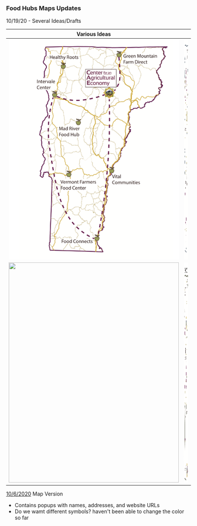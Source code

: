 ### Food Hubs Maps Updates

10/19/20 - Several Ideas/Drafts


|                        Various Ideas                 |                                                      |
| ---------------------------------------------------- | -----------------------------------------------------|
| <img src="cae_map_D1.png" width="464" height="600">  | <img src="cae_map_D2.png" width="464" height="600">  |
| <img src="cae_map_D3.png" width="464" height="600">  | <img src="cae_map_D4.png" width="464" height="600">  |





[10/6/2020](qgis2web_2020_10_05-14_53_10_802125/index.html) Map Version
- Contains popups with names, addresses, and website URLs
- Do we wamt different symbols? haven't been able to change the color so far
